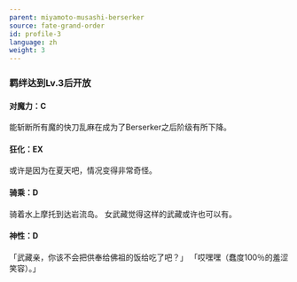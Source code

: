 ```yaml
---
parent: miyamoto-musashi-berserker
source: fate-grand-order
id: profile-3
language: zh
weight: 3
---
```


### 羁绊达到Lv.3后开放

#### 对魔力：C

能斩断所有魔的快刀乱麻在成为了Berserker之后阶级有所下降。

#### 狂化：EX

或许是因为在夏天吧，情况变得非常奇怪。

#### 骑乘：D

骑着水上摩托到达岩流岛。
女武藏觉得这样的武藏或许也可以有。

#### 神性：D

「武藏亲，你该不会把供奉给佛祖的饭给吃了吧？」
「哎嘿嘿（蠢度100％的羞涩笑容）。」
